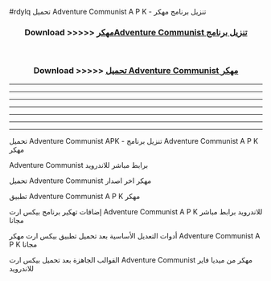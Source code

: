 #rdylq تحميل Adventure Communist  A P K - تنزيل برنامج مهكر



<div align="center">
<h3>Download >>>>> <a href="https://runaway1.web.app/?sq=Adventure Communist ">مهكرAdventure Communist  تنزيل برنامج</a></h3><br>

<h3>Download >>>>> <a href="https://runaway1.web.app/?sq=Adventure Communist ">تحميل Adventure Communist  مهكر</a></h3>
</div>


----------------------------------------------------------

----------------------------------------------------------

----------------------------------------------------------

----------------------------------------------------------

----------------------------------------------------------

----------------------------------------------------------

----------------------------------------------------------

تحميل Adventure Communist  APK - تنزيل برنامج Adventure Communist  A P K مهكر

Adventure Communist  برابط مباشر للاندرويد

تحميل Adventure Communist  مهكر اخر اصدار

تطبيق Adventure Communist  A P K مهكر

إضافات تهكير برنامج بيكس ارت Adventure Communist  A P K للاندرويد برابط مباشر مجانا

أدوات التعديل الأساسية بعد تحميل تطبيق بيكس ارت مهكر Adventure Communist  A P K مجانا

القوالب الجاهزة بعد تحميل بيكس ارت Adventure Communist  مهكر من ميديا فاير للاندرويد


